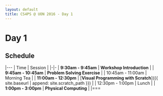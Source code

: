 ```yaml
---
layout: default
title: CS4PS @ UON 2016 - Day 1
---
```


# Day 1

## Schedule

|---
| Time | Session | 
|-|-
| **9:30am - 9:45am** | **Workshop Introduction** |
| **9:45am - 10:45am** | **Problem Solving Exercise** |
| 10:45am - 11:00am | Morning Tea | 
| **11:00am - 12:30pm** | [**Visual Programming with Scratch**]({{ site.baseurl | append: site.scratch_path }}) |
| 12:30pm - 1:00pm | Lunch | 
| **1:00pm - 3:00pm** | **Physical Computing** | 
|===